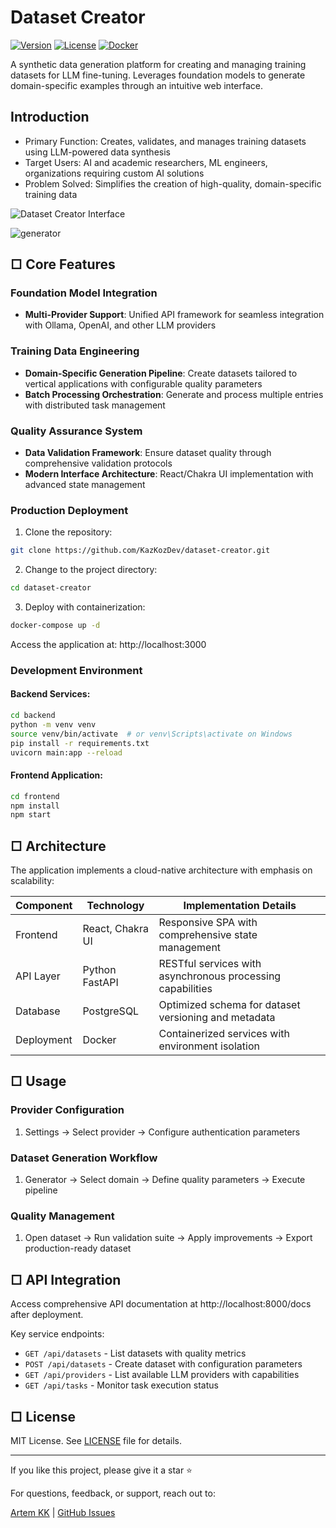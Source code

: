 # Dataset Creator
[![Version](https://img.shields.io/badge/version-1.1.1-blue.svg)](https://github.com/KazKozDev/dataset-creator)
[![License](https://img.shields.io/badge/license-MIT-green.svg)](https://github.com/KazKozDev/dataset-creator/blob/main/LICENSE)
[![Docker](https://img.shields.io/badge/docker-ready-brightgreen.svg)](https://github.com/KazKozDev/dataset-creator/blob/main/docker-compose.yml)

A synthetic data generation platform for creating and managing training datasets for LLM fine-tuning. Leverages foundation models to generate domain-specific examples through an intuitive web interface.

## Introduction
- Primary Function: Creates, validates, and manages training datasets using LLM-powered data synthesis
- Target Users: AI and academic researchers, ML engineers, organizations requiring custom AI solutions
- Problem Solved: Simplifies the creation of high-quality, domain-specific training data

![Dataset Creator Interface](https://github.com/user-attachments/assets/3dedfdaa-0ea2-4667-b43d-ba6fe68fa985)

![generator](https://github.com/user-attachments/assets/d6654f21-dd34-4c2c-a76a-cc5b4bd14712)

## □ Core Features

### Foundation Model Integration
- **Multi-Provider Support**: Unified API framework for seamless integration with Ollama, OpenAI, and other LLM providers

### Training Data Engineering
- **Domain-Specific Generation Pipeline**: Create datasets tailored to vertical applications with configurable quality parameters
- **Batch Processing Orchestration**: Generate and process multiple entries with distributed task management

### Quality Assurance System
- **Data Validation Framework**: Ensure dataset quality through comprehensive validation protocols
- **Modern Interface Architecture**: React/Chakra UI implementation with advanced state management

### Production Deployment
1. Clone the repository:
```bash
git clone https://github.com/KazKozDev/dataset-creator.git
```

2. Change to the project directory:
```bash
cd dataset-creator
```

3. Deploy with containerization:
```bash
docker-compose up -d
```

Access the application at: http://localhost:3000

### Development Environment

#### Backend Services:
```bash
cd backend
python -m venv venv
source venv/bin/activate  # or venv\Scripts\activate on Windows
pip install -r requirements.txt
uvicorn main:app --reload
```

#### Frontend Application:
```bash
cd frontend
npm install
npm start
```

## □ Architecture

The application implements a cloud-native architecture with emphasis on scalability:

| Component | Technology | Implementation Details |
|-----------|------------|---------|
| Frontend  | React, Chakra UI | Responsive SPA with comprehensive state management |
| API Layer | Python FastAPI | RESTful services with asynchronous processing capabilities |
| Database  | PostgreSQL | Optimized schema for dataset versioning and metadata |
| Deployment| Docker | Containerized services with environment isolation |

## □ Usage

### Provider Configuration
1. Settings → Select provider → Configure authentication parameters

### Dataset Generation Workflow
1. Generator → Select domain → Define quality parameters → Execute pipeline

### Quality Management
1. Open dataset → Run validation suite → Apply improvements → Export production-ready dataset

## □ API Integration

Access comprehensive API documentation at http://localhost:8000/docs after deployment.

Key service endpoints:
- `GET /api/datasets` - List datasets with quality metrics
- `POST /api/datasets` - Create dataset with configuration parameters
- `GET /api/providers` - List available LLM providers with capabilities
- `GET /api/tasks` - Monitor task execution status

## □ License

MIT License. See [LICENSE](https://github.com/KazKozDev/dataset-creator/blob/main/LICENSE) file for details.

---


If you like this project, please give it a star ⭐

For questions, feedback, or support, reach out to:

[Artem KK](https://www.linkedin.com/in/kazkozdev/) | [GitHub Issues](https://github.com/KazKozDev/dataset-creator/issues)
